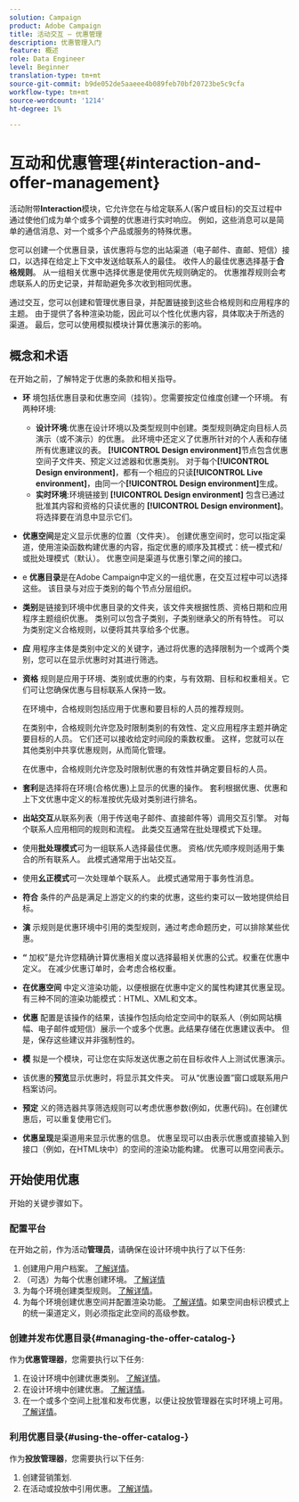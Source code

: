 ```yaml
---
solution: Campaign
product: Adobe Campaign
title: 活动交互 — 优惠管理
description: 优惠管理入门
feature: 概述
role: Data Engineer
level: Beginner
translation-type: tm+mt
source-git-commit: b9de052de5aaeee4b089feb70bf20723be5c9cfa
workflow-type: tm+mt
source-wordcount: '1214'
ht-degree: 1%

---
```


# 互动和优惠管理{#interaction-and-offer-management}

活动附带&#x200B;**Interaction**&#x200B;模块，它允许您在与给定联系人(客户或目标)的交互过程中通过使他们成为单个或多个调整的优惠进行实时响应。 例如，这些消息可以是简单的通信消息、对一个或多个产品或服务的特殊优惠。

您可以创建一个优惠目录，该优惠将与您的出站渠道（电子邮件、直邮、短信）接口，以选择在给定上下文中发送给联系人的最佳。 收件人的最佳优惠选择基于&#x200B;**合格规则**。 从一组相关优惠中选择优惠是使用优先规则确定的。 优惠推荐规则会考虑联系人的历史记录，并帮助避免多次收到相同优惠。

通过交互，您可以创建和管理优惠目录，并配置链接到这些合格规则和应用程序的主题。 由于提供了各种渲染功能，因此可以个性化优惠内容，具体取决于所选的渠道。 最后，您可以使用模拟模块计算优惠演示的影响。

## 概念和术语

在开始之前，了解特定于优惠的条款和相关指导。

* **环** 境包括优惠目录和优惠空间（挂钩）。您需要按定位维度创建一个环境。
有两种环境:

   * **设计环境**:优惠在设计环境以及类型规则中创建。类型规则确定向目标人员演示（或不演示）的优惠。 此环境中还定义了优惠所针对的个人表和存储所有优惠建议的表。 **[!UICONTROL Design environment]**&#x200B;节点包含优惠空间子文件夹、预定义过滤器和优惠类别。 对于每个&#x200B;**[!UICONTROL Design environment]**，都有一个相应的只读&#x200B;**[!UICONTROL Live environment]**，由同一个&#x200B;**[!UICONTROL Design environment]**&#x200B;生成。
   * **实时环境**:环境链接到 **[!UICONTROL Design environment]** 包含已通过批准其内容和资格的只读优惠的 **[!UICONTROL Design environment]**。将选择要在消息中显示它们。

* **优惠空间**&#x200B;是定义显示优惠的位置（文件夹）。 创建优惠空间时，您可以指定渠道，使用渲染函数构建优惠的内容，指定优惠的顺序及其模式：统一模式和/或批处理模式（默认）。 优惠空间是渠道与优惠引擎之间的接口。
* e **优惠目录**&#x200B;是在Adobe Campaign中定义的一组优惠，在交互过程中可以选择这些。 该目录与对应于类别的每个节点分层组织。
* **类别**&#x200B;是链接到环境中优惠目录的文件夹，该文件夹根据性质、资格日期和应用程序主题组织优惠。 类别可以包含子类别，子类别继承父的所有特性。 可以为类别定义合格规则，以便将其共享给多个优惠。
* **应** 用程序主体是类别中定义的关键字，通过将优惠的选择限制为一个或两个类别，您可以在显示优惠时对其进行筛选。
* **资格** 规则是应用于环境、类别或优惠的约束，与有效期、目标和权重相关。它们可让您确保优惠与目标联系人保持一致。

   在环境中，合格规则包括应用于优惠和要目标的人员的推荐规则。

   在类别中，合格规则允许您及时限制类别的有效性、定义应用程序主题并确定要目标的人员。 它们还可以接收给定时间段的乘数权重。 这样，您就可以在其他类别中共享优惠规则，从而简化管理。

   在优惠中，合格规则允许您及时限制优惠的有效性并确定要目标的人员。

* **套利**&#x200B;是选择将在环境(合格优惠)上显示的优惠的操作。 套利根据优惠、优惠和上下文优惠中定义的标准按优先级对类别进行排名。
* **出站交互**&#x200B;从联系列表（用于传送电子邮件、直接邮件等）调用交互引擎。 对每个联系人应用相同的规则和流程。 此类交互通常在批处理模式下处理。
* 使用&#x200B;**批处理模式**&#x200B;可为一组联系人选择最佳优惠。 资格/优先顺序规则适用于集合的所有联系人。 此模式通常用于出站交互。
* 使用&#x200B;**幺正模式**&#x200B;可一次处理单个联系人。 此模式通常用于事务性消息。
* **符合** 条件的产品是满足上游定义的约束的优惠，这些约束可以一致地提供给目标。
* **演** 示规则是优惠环境中引用的类型规则，通过考虑命题历史，可以排除某些优惠。
* **“** 加权”是允许您精确计算优惠相关度以选择最相关优惠的公式。权重在优惠中定义。 在减少优惠订单时，会考虑合格权重。
* **在优惠空间** 中定义渲染功能，以便根据在优惠中定义的属性构建其优惠呈现。有三种不同的渲染功能模式：HTML、XML和文本。
* **优惠** 配置是该操作的结果，该操作包括向给定空间中的联系人（例如网站横幅、电子邮件或短信）展示一个或多个优惠。此结果存储在优惠建议表中。 但是，保存这些建议并非强制性的。
* **模** 拟是一个模块，可让您在实际发送优惠之前在目标收件人上测试优惠演示。
* 该优惠的&#x200B;**预览**&#x200B;显示优惠时，将显示其文件夹。 可从“优惠设置”窗口或联系用户档案访问。
* **预定** 义的筛选器共享筛选规则可以考虑优惠参数(例如，优惠代码)。在创建优惠后，可以重复使用它们。
* **优惠呈现**&#x200B;是渠道用来显示优惠的信息。 优惠呈现可以由表示优惠或直接输入到接口（例如，在HTML块中）的空间的渲染功能构建。 优惠可以用空间表示。

## 开始使用优惠

开始的关键步骤如下。

### 配置平台

在开始之前，作为活动&#x200B;**管理员**，请确保在设计环境中执行了以下任务:

1. 创建用户用户档案。 [了解详情](interaction-operators.md)。
1. （可选）为每个优惠创建环境。 [了解详情](interaction-env.md)
1. 为每个环境创建类型规则。 [了解详情](../../interaction/using/managing-offer-presentation.md#creating-and-referencing-an-offer-presentation-rule)。
1. 为每个环境创建优惠空间并配置渲染功能。 [了解详情](../../interaction/using/creating-offer-spaces.md)。如果空间由标识模式上的统一渠道定义，则必须指定此空间的高级参数。

### 创建并发布优惠目录{#managing-the-offer-catalog-}

作为&#x200B;**优惠管理器**，您需要执行以下任务:

1. 在设计环境中创建优惠类别。 [了解详情](../../interaction/using/creating-offer-categories.md)。
1. 在设计环境中创建优惠。 [了解详情](../../interaction/using/creating-an-offer.md)。
1. 在一个或多个空间上批准和发布优惠，以便让投放管理器在实时环境上可用。 [了解详情](../../interaction/using/approving-and-activating-an-offer.md)。

### 利用优惠目录{#using-the-offer-catalog-}

作为&#x200B;**投放管理器**，您需要执行以下任务:

1. 创建营销策划.
1. 在活动或投放中引用优惠。 [了解详情](../../interaction/using/about-outbound-channels.md)。

